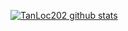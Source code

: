 [![TanLoc202 github stats](https://github-readme-stats.vercel.app/api?username=TanLoc202&show_icons=true)](https://github.com/TanLoc202)

